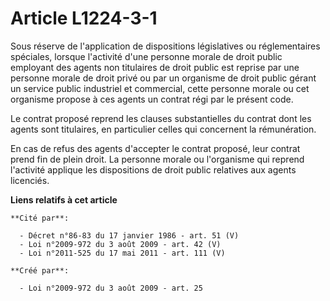 # Article L1224-3-1

Sous réserve de l'application de dispositions législatives ou réglementaires spéciales, lorsque l'activité d'une personne
morale de droit public employant des agents non titulaires de droit public est reprise par une personne morale de droit privé
ou par un organisme de droit public gérant un service public industriel et commercial, cette personne morale ou cet organisme
propose à ces agents un contrat régi par le présent code. 

Le contrat proposé reprend les clauses substantielles du contrat dont les agents sont titulaires, en particulier celles qui
concernent la rémunération. 

En cas de refus des agents d'accepter le contrat proposé, leur contrat prend fin de plein droit. La personne morale ou
l'organisme qui reprend l'activité applique les dispositions de droit public relatives aux agents licenciés.

**Liens relatifs à cet article**

	**Cité par**:

	  - Décret n°86-83 du 17 janvier 1986 - art. 51 (V)
	  - Loi n°2009-972 du 3 août 2009 - art. 42 (V)
	  - Loi n°2011-525 du 17 mai 2011 - art. 111 (V)

	**Créé par**:

	  - Loi n°2009-972 du 3 août 2009 - art. 25
